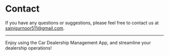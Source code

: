 # Contact

If you have any questions or suggestions, please feel free to contact us at [sainigurnoor511@gmail.com](mailto:sainigurnoor511@gmail.com).

***

Enjoy using the Car Dealership Management App, and streamline your dealership operations!
